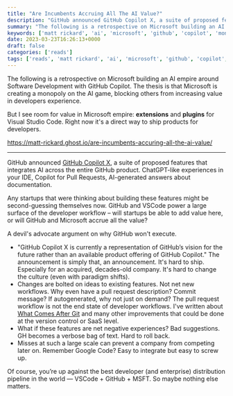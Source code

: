```yaml
---
title: "Are Incumbents Accruing All The AI Value?"
description: "GitHub announced GitHub Copilot X, a suite of proposed features that integrates AI across the entire GitHub product. ChatGPT-like experiences in your IDE, Copilot for Pull Requests, AI-generated answers about documentation."
summary: "The following is a retrospective on Microsoft building an AI empire around Software Development with GitHub Copilot. The thesis is that Microsoft is creating a monopoly on the AI game, blocking others from increasing value in developers experience."
keywords: ['matt rickard', 'ai', 'microsoft', 'github', 'copilot', 'monopoly']
date: 2023-03-23T16:26:13+0000
draft: false
categories: ['reads']
tags: ['reads', 'matt rickard', 'ai', 'microsoft', 'github', 'copilot', 'monopoly']
---
```


The following is a retrospective on Microsoft building an AI empire around Software Development with GitHub Copilot. The thesis is that Microsoft is creating a monopoly on the AI game, blocking others from increasing value in developers experience.

But I see room for value in Microsoft empire: **extensions** and **plugins** for Visual Studio Code. Right now it's a direct way to ship products for developers.

https://matt-rickard.ghost.io/are-incumbents-accuring-all-the-ai-value/

---

GitHub announced [GitHub Copilot X](https://github.blog/2023-03-22-github-copilot-x-the-ai-powered-developer-experience/?ref=matt-rickard.ghost.io), a suite of proposed features that integrates AI across the entire GitHub product. ChatGPT-like experiences in your IDE, Copilot for Pull Requests, AI-generated answers about documentation.

Any startups that were thinking about building these features might be second-guessing themselves now. GitHub and VSCode power a large surface of the developer workflow – will startups be able to add value here, or will GitHub and Microsoft accrue all the value?

A devil's advocate argument on why GitHub won't execute.

*   "GitHub Copilot X is currently a representation of GitHub’s vision for the future rather than an available product offering of GitHub Copilot." The announcement is simply that, an announcement. It's hard to ship. Especially for an acquired, decades-old company. It's hard to change the culture (even with paradigm shifts).
*   Changes are bolted on ideas to existing features. Not net new workflows. Why even have a pull request description? Commit message? If autogenerated, why not just on demand? The pull request workflow is not the end state of developer workflows. I've written about [What Comes After Git](https://matt-rickard.com/what-comes-after-git?ref=matt-rickard.ghost.io) and many other improvements that could be done at the version control or SaaS level.
*   What if these features are net negative experiences? Bad suggestions. GH becomes a verbose bag of text. Hard to roll back.
*   Misses at such a large scale can prevent a company from competing later on. Remember Google Code? Easy to integrate but easy to screw up.

Of course, you’re up against the best developer (and enterprise) distribution pipeline in the world — VSCode + GitHub + MSFT. So maybe nothing else matters.